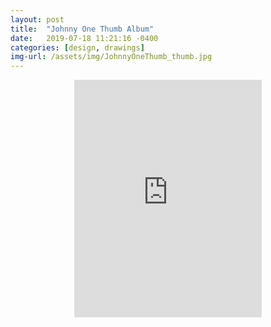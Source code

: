 ```yaml
---
layout: post
title:  "Johnny One Thumb Album"
date:   2019-07-18 11:21:16 -0400
categories: [design, drawings]
img-url: /assets/img/JohnnyOneThumb_thumb.jpg
---
```

<center>
<iframe src="https://open.spotify.com/embed/album/1ts92fDNr1e7Ema61D2mGB" width="300" height="380" frameborder="0" allowtransparency="true" allow="encrypted-media"></iframe></center>
